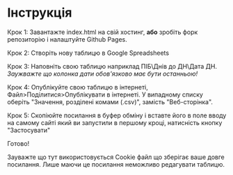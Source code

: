 # Інструкція

Крок 1: Завантажте index.html на свій хостинг, **або** зробіть форк репозиторію і налаштуйте Github Pages.

Крок 2: Створіть нову таблицю в Google Spreadsheets

Крок 3: Наповніть свою таблицю наприклад ПІБ\Днів до ДН\Дата ДН.
*Заужважте що колонка дати обов'язково має бути останньою!*

Крок 4: Опублікуйте свою таблицю в інтернеті, Файл>Поділитися>Опублікувати в інтернеті. У випадному списку оберіть "Значення, розділені комами (.csv)", замість "Веб-сторінка".

Крок 5: Скопіюйте посилання в буфер обміну і вставте його в поле вводу на самому сайті який ви запустили в першому кроці, натисність кнопку "Застосувати"

Готово!

Зауважте що тут використовується Cookie файл що зберігає ваше довге посилання. Лише маючи це посилання неможливо редагувати таблицю.

